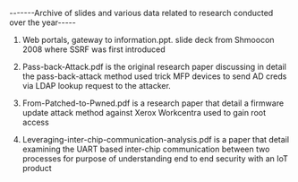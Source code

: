-------Archive of slides and various data related to research conducted over the year-----

1) Web portals, gateway to information.ppt. slide deck from Shmoocon 2008 where SSRF was first introduced 

2) Pass-back-Attack.pdf is the original research paper discussing in detail the pass-back-attack method used trick MFP devices to send AD creds via LDAP lookup request to the attacker.

3) From-Patched-to-Pwned.pdf is a research paper that detail a firmware update attack method against Xerox Workcentra used to gain root access

4) Leveraging-inter-chip-communication-analysis.pdf is a paper that detail examining the UART based inter-chip communication between two processes for purpose of understanding end to end security with an IoT product
